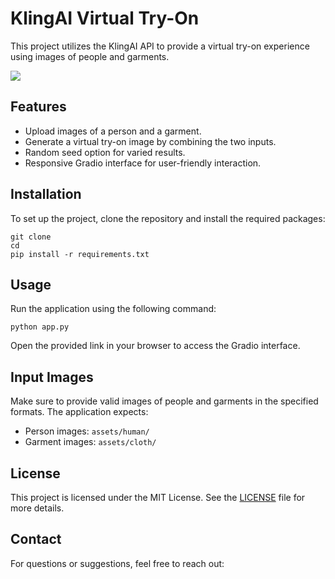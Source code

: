 <!DOCTYPE html>
<html lang="en">
<head>
    <meta charset="UTF-8">
    <meta name="viewport" content="width=device-width, initial-scale=1.0">
    <title>README for KlingAI Virtual Try-On</title>
</head>
<body>
    <h1>KlingAI Virtual Try-On</h1>
    <p>This project utilizes the KlingAI API to provide a virtual try-on experience using images of people and garments.</p>
    <img src="https://github.com/AtaUllahB/KlingAI-Virtual-Try-On-Demo/blob/main/demo.gif?raw=true">
    <h2>Features</h2>
    <ul>
        <li>Upload images of a person and a garment.</li>
        <li>Generate a virtual try-on image by combining the two inputs.</li>
        <li>Random seed option for varied results.</li>
        <li>Responsive Gradio interface for user-friendly interaction.</li>
    </ul>
    <h2>Installation</h2>
    <p>To set up the project, clone the repository and install the required packages:</p>
    <pre><code>git clone 
cd <repository_directory>
pip install -r requirements.txt</code></pre>
    <h2>Usage</h2>
    <p>Run the application using the following command:</p>
    <pre><code>python app.py</code></pre>
    <p>Open the provided link in your browser to access the Gradio interface.</p>
    <h2>Input Images</h2>
    <p>Make sure to provide valid images of people and garments in the specified formats. The application expects:</p>
    <ul>
        <li>Person images: <code>assets/human/</code></li>
        <li>Garment images: <code>assets/cloth/</code></li>
    </ul>
    <h2>License</h2>
    <p>This project is licensed under the MIT License. See the <a href="LICENSE">LICENSE</a> file for more details.</p>
    <h2>Contact</h2>
    <p>For questions or suggestions, feel free to reach out:</p>
</body>
</html>
